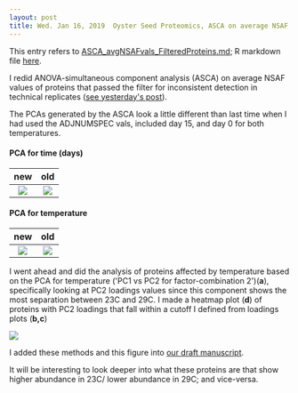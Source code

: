 ```yaml
---
layout: post
title: Wed. Jan 16, 2019  Oyster Seed Proteomics, ASCA on average NSAF values of filtered proteins
---
```


This entry refers to [ASCA_avgNSAFvals_FilteredProteins.md](https://github.com/shellywanamaker/OysterSeedProject/blob/master/analysis/ASCA/ASCA_filtered_proteins/ASCA_avgNSAFvals_FilteredProteins.md); R markdown file [here](https://github.com/shellywanamaker/OysterSeedProject/blob/master/analysis/ASCA/ASCA_filtered_proteins/ASCA_avgNSAFvals_FilteredProteins.Rmd).

I redid ANOVA-simultaneous component analysis (ASCA) on average NSAF values of proteins that passed the filter for inconsistent detection in technical replicates ([see yesterday's post](https://github.com/shellywanamaker/shellywanamaker.github.io/blob/master/_posts/2019-1-15-33th-post.md)). 

The PCAs generated by the ASCA look a little different than last time when I had used the ADJNUMSPEC vals, included day 15, and day 0 for both temperatures.

#### PCA for time (days)

new             |  old
:-------------------------:|:-------------------------:
![](https://raw.githubusercontent.com/shellywanamaker/OysterSeedProject/master/analysis/ASCA/ASCA_filtered_proteins/ASCA_avgNSAFvals_FilteredProteins_files/figure-markdown_github/unnamed-chunk-7-1.png)  |  ![](https://raw.githubusercontent.com/shellywanamaker/OysterSeedProject/master/analysis/ASCA/ASCA_shellytest/ASCA_OysterSeedTemp_files/figure-markdown_github/unnamed-chunk-6-2.png)

#### PCA for temperature

new             |  old
:-------------------------:|:-------------------------:
![](https://raw.githubusercontent.com/shellywanamaker/OysterSeedProject/master/analysis/ASCA/ASCA_filtered_proteins/ASCA_avgNSAFvals_FilteredProteins_files/figure-markdown_github/unnamed-chunk-8-1.png)  |  ![](https://raw.githubusercontent.com/shellywanamaker/OysterSeedProject/master/analysis/ASCA/ASCA_shellytest/ASCA_OysterSeedTemp_files/figure-markdown_github/unnamed-chunk-6-1.png)

I went ahead and did the analysis of proteins affected by temperature based on the PCA for temperature ('PC1 vs PC2 for factor-combination 2')(**a**), specifically looking at PC2 loadings values since this component shows the most separation between 23C and 29C. I made a heatmap plot (**d**) of proteins with PC2 loadings that fall within a cutoff I defined from loadings plots (**b,c**)

![](https://raw.githubusercontent.com/shellywanamaker/OysterSeedProject/master/analysis/ASCA/ASCA_filtered_proteins/ManuscriptFigs_ASCA_temp_PC2.jpg)

I added these methods and this figure into [our draft manuscript](https://docs.google.com/document/d/1OusRSi9W5qLRcc3nuJm-kyQYrTQb7yPFiCBtqZIKNpQ/edit?ts=5c3f7cfc#).

It will be interesting to look deeper into what these proteins are that show higher abundance in 23C/ lower abundance in 29C; and vice-versa.